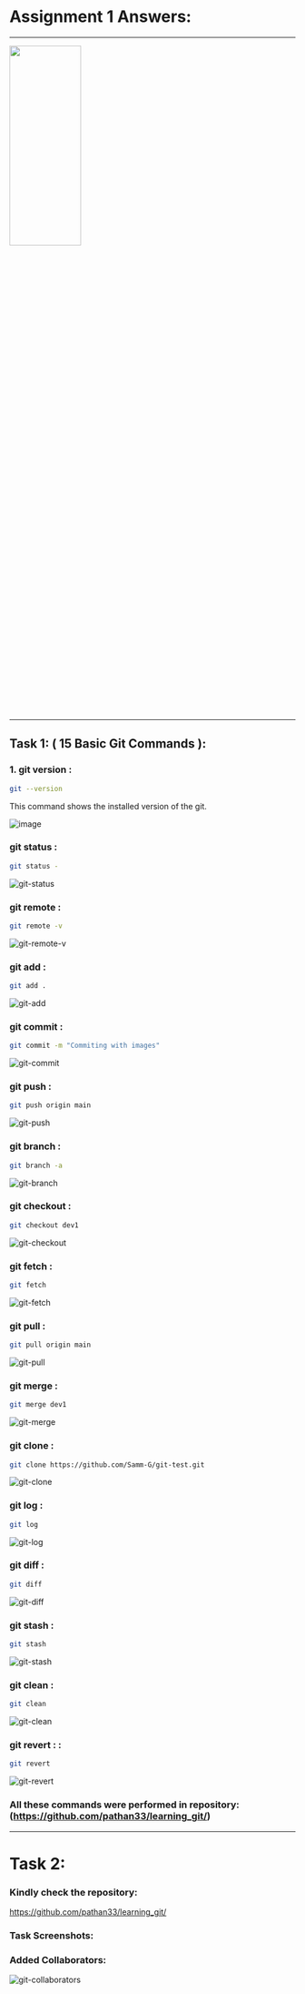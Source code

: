 # Assignment 1 Answers:
---
<img src="https://user-images.githubusercontent.com/71277160/195407033-476f47d9-2a43-411a-aa24-a91f880d7cb4.png" width="50%" height="30%"/>

---
## Task 1:  ( 15 Basic Git Commands ):

### 1. git version :
```bash
git --version
```
<p>This command shows the installed version of the git.</p>

![image](https://user-images.githubusercontent.com/71277160/195408477-34c4c249-4c93-4f42-a679-7130c9b9cc84.png)

### git status : 
```bash
git status - 
```
![git-status](https://user-images.githubusercontent.com/43959475/193846513-37df2151-229a-4162-8444-920aad75e80d.jpg)

### git remote :
```bash
git remote -v
```
![git-remote-v](https://user-images.githubusercontent.com/43959475/193846631-95899936-f05e-4c26-9c75-9a0d9a7f5b0a.jpg)

### git add :
```bash
git add .
```
![git-add](https://user-images.githubusercontent.com/43959475/193846891-0f32f1a7-720b-4bc2-8a16-ad69e63bc2be.jpg)

### git commit :
```bash
git commit -m "Commiting with images"
```
![git-commit](https://user-images.githubusercontent.com/43959475/193846919-1cfa9280-55f3-4293-8769-7616fca18ca7.jpg)

### git push :
```bash
git push origin main
```
![git-push](https://user-images.githubusercontent.com/43959475/193846952-c1eec954-8760-44a3-bf84-ebdb167d90af.jpg)

### git branch :
```bash
git branch -a
```
![git-branch](https://user-images.githubusercontent.com/43959475/193846977-ce2c6191-7c12-4973-a141-a81d0effbda0.jpg)

### git checkout :
```bash
git checkout dev1
```
![git-checkout](https://user-images.githubusercontent.com/43959475/193847004-44eb0b9e-31a2-472d-95e0-027cc2ab203d.jpg)

### git fetch :
```bash
git fetch
```
![git-fetch](https://user-images.githubusercontent.com/43959475/193847234-9462e99e-45e6-4492-8942-760e751f5a4f.jpg)

### git pull :
```bash
git pull origin main
```
![git-pull](https://user-images.githubusercontent.com/43959475/193847266-00d97ebd-f31b-4263-ae99-5f400519e292.jpg)

### git merge :
```bash
git merge dev1
```
![git-merge](https://user-images.githubusercontent.com/43959475/193847295-d44b54e6-b38b-4a4f-b1b1-1ec4d32ca6f8.jpg)

### git clone :
```bash
git clone https://github.com/Samm-G/git-test.git
```
![git-clone](https://user-images.githubusercontent.com/43959475/193847325-b453d589-89e2-4d5f-8fb2-3380f7f8ef5c.jpg)

### git log :
```bash
git log
```
![git-log](https://user-images.githubusercontent.com/43959475/193847337-21a07194-01e8-40ce-9d64-8261eb723df4.jpg)

### git diff :
```bash
git diff
```
![git-diff](https://user-images.githubusercontent.com/43959475/193847366-911245a8-f236-4814-b3f0-83ecf727fddb.jpg)

### git stash :
```bash
git stash
```
![git-stash](https://user-images.githubusercontent.com/43959475/193847384-01fb3a79-2b66-458b-8b7b-717324e023ee.jpg)

### git clean :
```bash
git clean
```
![git-clean](https://user-images.githubusercontent.com/43959475/193847402-9028c118-3b5d-4f2b-a61d-741b270f2b7a.jpg)

### git revert : :
```bash
git revert
```
![git-revert](https://user-images.githubusercontent.com/43959475/193847416-2aa99197-9a12-4045-bcc9-9ef89534e5f8.jpg)

### All these commands were performed in repository: (https://github.com/pathan33/learning_git/)

---

# Task 2:

### Kindly check the repository:

https://github.com/pathan33/learning_git/

### Task Screenshots:

### Added Collaborators:
![git-collaborators](https://user-images.githubusercontent.com/71277160/195416926-cd878bfc-1d11-4717-8982-91225f88bf90.png)
